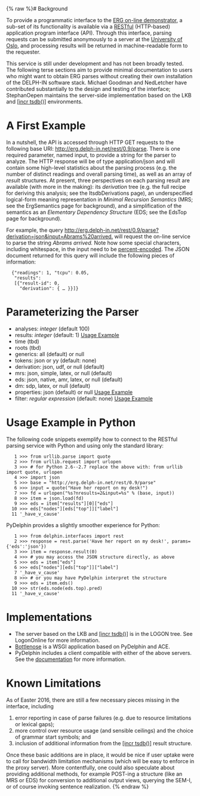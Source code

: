 {% raw %}# Background

To provide a programmatic interface to the [ERG on-line
demonstrator](http://erg.delph-in.net/), a sub-set of its functionality
is available via a
[RESTful](https://en.wikipedia.org/wiki/Representational_state_transfer)
(HTTP-based) application program interface (API). Through this
interface, parsing requests can be submitted anonymously to a server at
the [University of
Oslo](http://www.mn.uio.no/ifi/english/research/groups/ltg/), and
processing results will be returned in machine-readable form to the
requester.

This service is still under development and has not been broadly tested.
The following terse sections aim to provide minimal documentation to
users who might want to obtain ERG parses without creating their own
installation of the DELPH-IN software stack. Michael Goodman and
NedLetcher have contributed substantially to the design
and testing of the interface; StephanOepen maintains the
server-side implementation based on the LKB and [\[incr
tsdb()\]](http://www.delph-in.net/itsdb) environments.

# A First Example

In a nutshell, the API is accessed through HTTP GET requests to the
following base URI: http://erg.delph-in.net/rest/0.9/parse. There is one
required parameter, named input, to provide a string for the parser to
analyze. The HTTP response will be of type application/json and will
contain some high-level statistics about the parsing process (e.g. the
number of distinct readings and overall parsing time), as well as an
array of *result* structures. At present, three perspectives on each
parsing result are available (with more in the making): its *derivation*
tree (e.g. the full recipe for deriving this analysis; see the
ItsdbDerivations page), an underspecified
logical-form meaning representation in *Minimal Recursion Semantics*
(MRS; see the ErgSemantics page for background), and a
simplification of the semantics as an *Elementary Dependency Structure*
(EDS; see the EdsTop page for background).

For example, the query
<http://erg.delph-in.net/rest/0.9/parse?derivation=json&input=Abrams%20arrived.>
will request the on-line service to parse the string *Abrams arrived.*
Note how some special characters, including whitespace, in the input
need to be
[percent-encoded](https://en.wikipedia.org/wiki/Percent-encoding). The
JSON document returned for this query will include the following pieces
of information:

      {"readings": 1, "tcpu": 0.05,
       "results":
       [{"result-id": 0,
         "derivation": { … }}]}

# Parameterizing the Parser

- analyses: *integer* (default 100)
- results: *integer* (default: 1) [Usage
Example](http://erg.delph-in.net/rest/0.9/parse?results=2&input=Abrams%20ate%20pizza%20with%20tuna.)
- time (tbd)
- roots (tbd)
- generics: all (default) or null
- tokens: json or yy (default: none)
- derivation: json, udf, or null (default)
- mrs: json, simple, latex, or null (default)
- eds: json, native, amr, latex, or null (default)
- dm: sdp, latex, or null (default)
- properties: json (default) or null [Usage
Example](http://erg.delph-in.net/rest/0.9/parse?properties=null&input=Abrams%20arrived.)
- filter: *regular expression* (default: none) [Usage
Example](http://erg.delph-in.net/rest/0.9/parse?filter=%5E%5B%5E_%5D.%2A_q%24%7C%5Efocus_d%24%7C%5Eparg_d%24&input=Pizza,%20Abrams%20ate.)

# Usage Example in Python

The following code snippets exemplify how to connect to the RESTful
parsing service with Python and using only the standard library:

```
   1 >>> from urllib.parse import quote
   2 >>> from urllib.request import urlopen
   3 >>> # for Python 2.6--2.7 replace the above with: from urllib import quote, urlopen
   4 >>> import json
   5 >>> base = "http://erg.delph-in.net/rest/0.9/parse"
   6 >>> input = quote("Have her report on my desk!")
   7 >>> fd = urlopen("%s?nresults=2&input=%s" % (base, input))
   8 >>> item = json.load(fd)
   9 >>> eds = item["results"][0]["eds"]
  10 >>> eds["nodes"][eds["top"]]["label"]
  11 '_have_v_cause'
```

PyDelphin provides a slightly smoother experience for
Python:

```
   1 >>> from delphin.interfaces import rest
   2 >>> response = rest.parse('Have her report on my desk!', params={'eds':'json'})
   3 >>> item = response.result(0)
   4 >>> # you may access the JSON structure directly, as above
   5 >>> eds = item["eds"]
   6 >>> eds["nodes"][eds["top"]]["label"]
   7 '_have_v_cause'
   8 >>> # or you may have PyDelphin interpret the structure
   9 >>> eds = item.eds()
  10 >>> str(eds.node(eds.top).pred)
  11 '_have_v_cause'
```

# Implementations

- The server based on the LKB and [\[incr
tsdb()\]](http://www.delph-in.net/itsdb) is in the LOGON
tree. See LogonOnline for more information.
- [Bottlenose](https://github.com/delph-in/bottlenose) is a WSGI
application based on PyDelphin and ACE.
- PyDelphin includes a client compatible with either of
the above servers. See the
[documentation](https://pydelphin.readthedocs.io/en/latest/api/delphin.interfaces.rest.html)
for more information.

# Known Limitations

As of Easter 2016, there are still a few necessary pieces missing in the
interface, including

1. error reporting in case of parse failures (e.g. due to resource
limitations or lexical gaps);
2. more control over resource usage (and sensible ceilings) and the
choice of grammar start symbols; and
3. inclusion of additional information from the [\[incr
tsdb()\]](http://www.delph-in.net/itsdb) result structure.

Once these basic additions are in place, it would be nice if user uptake
were to call for bandwidth limitation mechanisms (which will be easy to
enforce in the proxy server). More contentfully, one could also
speculate about providing additional methods, for example POST-ing a
structure (like an MRS or EDS) for conversion to additional output
views, querying the SEM-I, or of course invoking sentence realization.
<update date omitted for speed>{% endraw %}
